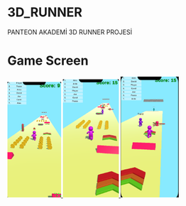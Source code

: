 # 3D_RUNNER
PANTEON AKADEMİ 3D RUNNER PROJESİ

# Game Screen
<p align="left"> <a href="https://www.w3schools.com/cs/" target="_blank" rel="noreferrer"> <img 
<img src="./Assets/1.png" alt="racegif" width="24%"/>
<img src="./Assets/2.png" alt="racegif" width="25%" />
<img src="./Assets/3.png" alt="racegif" width="26%" />


